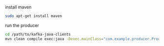 install maven

```bash
sudo apt-get install maven
```

run the producer

```bash
cd /path/to/kafka-java-clients
mvn clean compile exec:java -Dexec.mainClass="com.example.producer.Producer"
```
